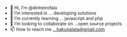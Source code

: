 - 👋 Hi, I’m @dinheirofala
- 👀 I’m interested in ... developing solutions 
- 🌱 I’m currently learning ... javascript and php 
- 💞️ I’m looking to collaborate on ...open source projects
- 📫 How to reach me ...hakunalata@gmail.com


<!---
dinheirofala/dinheirofala is a ✨ special ✨ repository because its `README.md` (this file) appears on your GitHub profile.
You can click the Preview link to take a look at your changes.
--->
